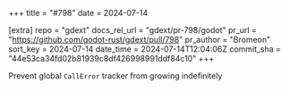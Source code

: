 +++
title = "#798"
date = 2024-07-14

[extra]
repo = "gdext"
docs_rel_url = "gdext/pr-798/godot"
pr_url = "https://github.com/godot-rust/gdext/pull/798"
pr_author = "Bromeon"
sort_key = 2024-07-14
date_time = 2024-07-14T12:04:06Z
commit_sha = "44e53ca34fd02b81939c8df426998991ddf84c10"
+++

Prevent global `CallError` tracker from growing indefinitely

